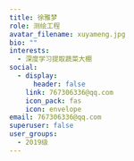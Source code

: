 ```yaml
---
title: 徐雅梦
role: 测绘工程
avatar_filename: xuyameng.jpg
bio: ""
interests:
  - 深度学习提取蔬菜大棚
social:
  - display:
      header: false
    link: 767306336@qq.com
    icon_pack: fas
    icon: envelope
email: 767306336@qq.com
superuser: false
user_groups:
  - 2019级
---
```

